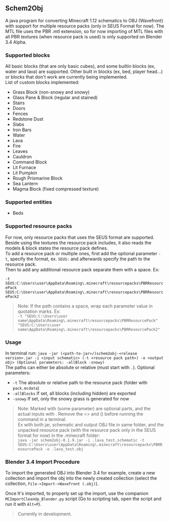 ## Schem2Obj

A java program for converting Minecraft 1.12 schematics to OBJ (Wavefront)
with support for multiple resource packs (only in SEUS Format for now).  The MTL file uses
the PBR .mtl extension, so for now importing of MTL files with all PBR textures (when resource pack is used) is only supported
on Blender 3.4 Alpha.

### Supported blocks
All basic blocks (that are only basic cubes), and some builtin blocks (ex, water and lava) are supported. Other built in blocks (ex, bed, player head...) or blocks that don't work are currently being implemented.
<br>List of custom blocks implemented:
- Grass Block (non-snowy and snowy)
- Glass Pane & Block (regular and stained)
- Stairs
- Doors
- Fences
- Redstone Dust
- Slabs
- Iron Bars
- Water
- Lava
- Fire
- Leaves
- Cauldron
- Command Block
- Lit Furnace
- Lit Pumpkin
- Rough Prismarine Block
- Sea Lantern
- Magma Block (fixed compressed texture)

### Supported entities
- Beds

### Supported resource packs
For now, only  resource packs that uses the SEUS format are supported. Beside using the textures the resource pack includes,
it also reads the models & block states the resource pack defines.
<br>To add a resource pack or multiple ones, first add the optional parameter `-t`, specify the format, ex. `SEUS:` and afterwards specify the path to the resource pack.
<br> Then to add any additional resource pack separate them with a space. Ex:

`-t SEUS:C:\Users\user\AppData\Roaming\.minecraft\resourcepacks\PBRResourcePack SEUS:C:\Users\user\AppData\Roaming\.minecraft\resourcepacks\PBRResourcePack2`

> Note: If the path contains a space, wrap each parameter value in quotation marks. Ex:<br>
> `-t "SEUS:C:\Users\user name\AppData\Roaming\.minecraft\resourcepacks\PBRResourcePack" "SEUS:C:\Users\user name\AppData\Roaming\.minecraft\resourcepacks\PBRResourcePack2"`

### Usage
In terminal run: `java -jar (<path-to-jar>/)schem2obj-<release version>.jar -i <input schematic> (-t <resource pack path>) -o <output obj> (Optional parameters: -allBlock -snowy)`
<br>The paths can either be absolute or relative (must start with `.`).
Optional parameters:<br>
- `-t` The absolute or relative path to the resource pack (folder with `pack.mcdata`)
- `-allBlocks` If set, all blocks (including hidden) are exported
- `-snowy` If set, only the snowy grass is generated for now

> Note: Marked with (some parameter) are optional parts, and the actual inputs with <some value>. Remove the <> and () before running the command in a terminal.
> <br>Ex with both jar, schematic and output OBJ file in same folder, and the unpacked resource pack (with the resource pack only in the SEUS format for now) in the .minecraft folder:<br>
> `java -jar schem2obj-0.1.9.jar -i .lava_test.schematic -t SEUS:C:\Users\user\AppData\Roaming\.minecraft\resourcepacks\PBRResourcePack -o .lava_test.obj`


### Blender 3.4 Import Procedure

To import the generated OBJ into Blender 3.4 for example, create a new collection and import the obj into the newly created collection (select the collection, `File->Import->Wavefront (.obj)`).

Once It's imported, to properly set up the import, use the companion `MCImportCleanUp_Blender.py` script (Go to scripting tab, open the script and run it with `Alt+P`).

> Currently in development.